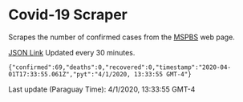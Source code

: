 # Covid-19 Scraper

Scrapes the number of confirmed cases from the [MSPBS](https://www.mspbs.gov.py/covid-19.php) web page.

[JSON Link](https://jmayalag.github.io/covid19-scrape/cases.json)
Updated every 30 minutes.
```
{"confirmed":69,"deaths":0,"recovered":0,"timestamp":"2020-04-01T17:33:55.061Z","pyt":"4/1/2020, 13:33:55 GMT-4"}
```
Last update (Paraguay Time): 4/1/2020, 13:33:55 GMT-4